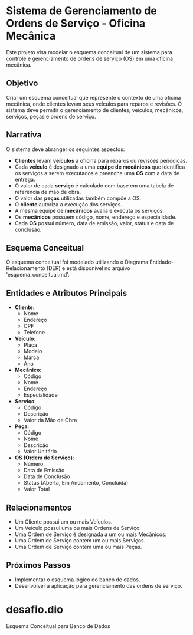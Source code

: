 # Sistema de Gerenciamento de Ordens de Serviço - Oficina Mecânica

Este projeto visa modelar o esquema conceitual de um sistema para controle e gerenciamento de ordens de serviço (OS) em uma oficina mecânica.

## Objetivo

Criar um esquema conceitual que represente o contexto de uma oficina mecânica, onde clientes levam seus veículos para reparos e revisões. O sistema deve permitir o gerenciamento de clientes, veículos, mecânicos, serviços, peças e ordens de serviço.

## Narrativa

O sistema deve abranger os seguintes aspectos:

* **Clientes** levam **veículos** à oficina para reparos ou revisões periódicas.
* Cada **veículo** é designado a uma **equipe de mecânicos** que identifica os serviços a serem executados e preenche uma **OS** com a data de entrega.
* O valor de cada **serviço** é calculado com base em uma tabela de referência de mão de obra.
* O valor das **peças** utilizadas também compõe a OS.
* O **cliente** autoriza a execução dos serviços.
* A mesma equipe de **mecânicos** avalia e executa os serviços.
* Os **mecânicos** possuem código, nome, endereço e especialidade.
* Cada **OS** possui número, data de emissão, valor, status e data de conclusão.

## Esquema Conceitual

O esquema conceitual foi modelado utilizando o Diagrama Entidade-Relacionamento (DER) e está disponível no arquivo 'esquema_conceitual.md'.

## Entidades e Atributos Principais

* **Cliente**:
    * Nome
    * Endereço
    * CPF
    * Telefone
* **Veículo**:
    * Placa
    * Modelo
    * Marca
    * Ano
* **Mecânico**:
    * Código
    * Nome
    * Endereço
    * Especialidade
* **Serviço**:
    * Código
    * Descrição
    * Valor da Mão de Obra
* **Peça**:
    * Código
    * Nome
    * Descrição
    * Valor Unitário
* **OS (Ordem de Serviço)**:
    * Número
    * Data de Emissão
    * Data de Conclusão
    * Status (Aberta, Em Andamento, Concluída)
    * Valor Total

## Relacionamentos

* Um Cliente possui um ou mais Veículos.
* Um Veículo possui uma ou mais Ordens de Serviço.
* Uma Ordem de Serviço é designada a um ou mais Mecânicos.
* Uma Ordem de Serviço contém um ou mais Serviços.
* Uma Ordem de Serviço contém uma ou mais Peças.

## Próximos Passos

* Implementar o esquema lógico do banco de dados.
* Desenvolver a aplicação para gerenciamento das ordens de serviço.

# desafio.dio
Esquema Conceitual para Banco de Dados
